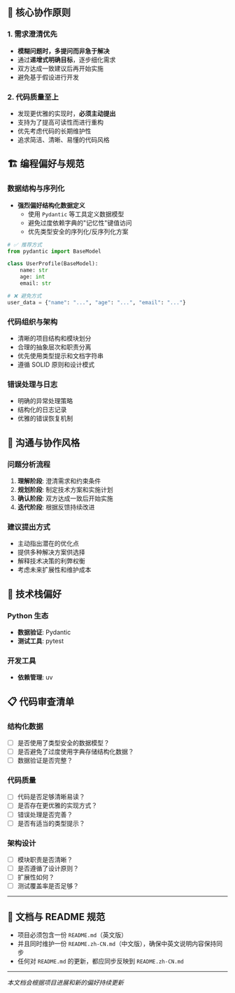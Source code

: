 ## 🎯 核心协作原则

### 1. 需求澄清优先
- **模糊问题时，多提问而非急于解决**
- 通过**递增式明确目标**，逐步细化需求
- 双方达成一致建议后再开始实施
- 避免基于假设进行开发

### 2. 代码质量至上
- 发现更优雅的实现时，**必须主动提出**
- 支持为了提高可读性而进行重构
- 优先考虑代码的长期维护性
- 追求简洁、清晰、易懂的代码风格

## 🏗️ 编程偏好与规范

### 数据结构与序列化
- **强烈偏好结构化数据定义**
  - 使用 `Pydantic` 等工具定义数据模型
  - 避免过度依赖字典的"记忆性"键值访问
  - 优先类型安全的序列化/反序列化方案
  
```python
# ✅ 推荐方式
from pydantic import BaseModel

class UserProfile(BaseModel):
    name: str
    age: int
    email: str

# ❌ 避免方式
user_data = {"name": "...", "age": "...", "email": "..."}
```

### 代码组织与架构
- 清晰的项目结构和模块划分
- 合理的抽象层次和职责分离
- 优先使用类型提示和文档字符串
- 遵循 SOLID 原则和设计模式

### 错误处理与日志
- 明确的异常处理策略
- 结构化的日志记录
- 优雅的错误恢复机制

## 💬 沟通与协作风格

### 问题分析流程
1. **理解阶段**: 澄清需求和约束条件
2. **规划阶段**: 制定技术方案和实施计划
3. **确认阶段**: 双方达成一致后开始实施
4. **迭代阶段**: 根据反馈持续改进

### 建议提出方式
- 主动指出潜在的优化点
- 提供多种解决方案供选择
- 解释技术决策的利弊权衡
- 考虑未来扩展性和维护成本

## 🔧 技术栈偏好

### Python 生态
- **数据验证**: Pydantic
- **测试工具**: pytest

### 开发工具
- **依赖管理**: uv

## 📋 代码审查清单

### 结构化数据
- [ ] 是否使用了类型安全的数据模型？
- [ ] 是否避免了过度使用字典存储结构化数据？
- [ ] 数据验证是否完整？

### 代码质量
- [ ] 代码是否足够清晰易读？
- [ ] 是否存在更优雅的实现方式？
- [ ] 错误处理是否完善？
- [ ] 是否有适当的类型提示？

### 架构设计
- [ ] 模块职责是否清晰？
- [ ] 是否遵循了设计原则？
- [ ] 扩展性如何？
- [ ] 测试覆盖率是否足够？

---

## 📄 文档与 README 规范
- 项目必须包含一份 `README.md`（英文版）
- 并且同时维护一份 `README.zh-CN.md`（中文版），确保中英文说明内容保持同步
- 任何对 `README.md` 的更新，都应同步反映到 `README.zh-CN.md`

---

*本文档会根据项目进展和新的偏好持续更新*